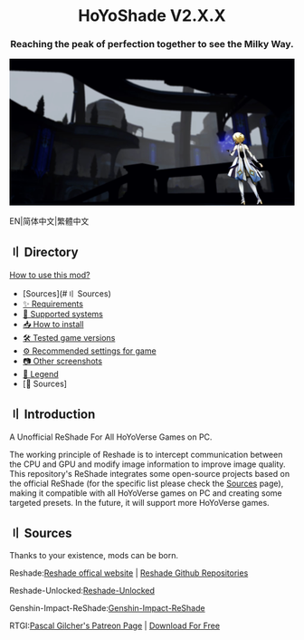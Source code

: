 
<div align="center">
  <h1 class="header">HoYoShade V2.X.X</h1>
  <h3>
    Reaching the peak of perfection together to see the Milky Way.
  </h3>
</div>

  ![Compressed](Readme.md-image/compressed.jpg)


EN|简体中文|繁體中文

## 〢 Directory

[How to use this mod?](#〢-Introduction)  
- [Sources](#〢 Sources)
- [✨ Requirements]()
- [🔧 Supported systems]()
- [📥 How to install]()
- [🛠️ Tested game versions]()
- [⚙️ Recommended settings for game]()
- [📷 Other screenshots]()
- [🧀 Legend]()
- [🧶 Sources]

## 〢 Introduction

A Unofficial ReShade For All HoYoVerse Games on PC.

The working principle of Reshade is to intercept communication between the CPU and GPU and modify image information to improve image quality. This repository's ReShade integrates some open-source projects based on the official ReShade (for the specific list please check the [Sources](#Sources)  page), making it compatible with all HoYoVerse games on PC and creating some targeted presets. In the future, it will support more HoYoVerse games.



## 〢 Sources

Thanks to your existence, mods can be born.    

Reshade:[Reshade offical website](reshade.me) | [Reshade Github Repositories](https://github.com/crosire/reshade)  

Reshade-Unlocked:[Reshade-Unlocked](https://github.com/Not-Smelly-Garbage/Reshade-Unlocked)  

Genshin-Impact-ReShade:[Genshin-Impact-ReShade](https://github.com/shirooo39/Genshin-Impact-ReShade)  

RTGI:[Pascal Gilcher's Patreon Page](https://www.patreon.com/mcflypg/posts)  | [Download For Free]()


